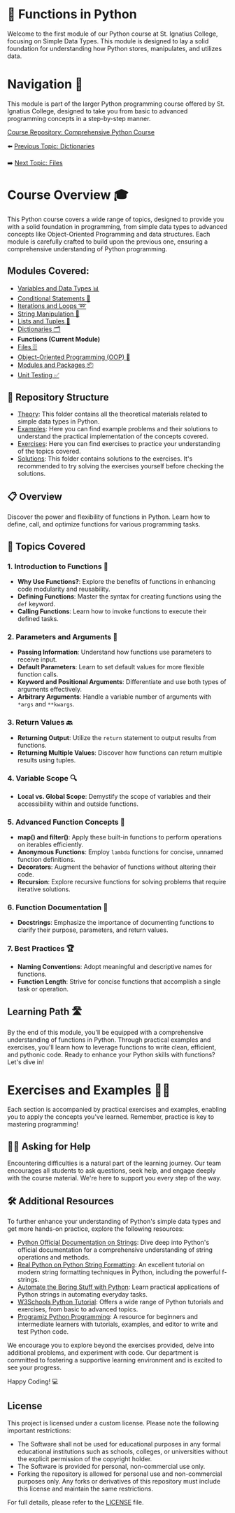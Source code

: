 # 📘 Functions in Python

Welcome to the first module of our Python course at St. Ignatius College, focusing on Simple Data Types. This module is designed to lay a solid foundation for understanding how Python stores, manipulates, and utilizes data.

# Navigation 🧭

This module is part of the larger Python programming course offered by St. Ignatius College, designed to take you from basic to advanced programming concepts in a step-by-step manner. 

[Course Repository: Comprehensive Python Course](https://github.com/YuriODev/St-Ignatius-Python-Course)

⬅️ [Previous Topic: Dictionaries](https://github.com/YuriODev/python-yuriodev-06-mastering-dictionaries/blob/main/README.md)

➡️ [Next Topic: Files](https://github.com/YuriODev/python-yuriodev-08-files-in-python/blob/main/README.md)

# Course Overview 🎓

This Python course covers a wide range of topics, designed to provide you with a solid foundation in programming, from simple data types to advanced concepts like Object-Oriented Programming and data structures. Each module is carefully crafted to build upon the previous one, ensuring a comprehensive understanding of Python programming.

## Modules Covered:
- [Variables and Data Types 📊](https://github.com/YuriODev/python-yuriodev-01-simple-data-types/blob/main/README.md) 
- [Conditional Statements 🔀](https://github.com/YuriODev/python-yuriodev-02-simple-conditional-statements/blob/main/README.md)
- [Iterations and Loops ➿](https://github.com/YuriODev/python-yuriodev-03-iterations-and-loops/blob/main/README.md)
- [String Manipulation 🧵](https://github.com/YuriODev/python-yuriodev-04-string-manipulation/blob/main/README.md)
- [Lists and Tuples 📝](https://github.com/YuriODev/python-yuriodev-05-lists-in-python/blob/main/README.md)
- [Dictionaries 🗂](https://github.com/YuriODev/python-yuriodev-06-mastering-dictionaries/blob/main/README.md)
- **Functions (Current Module)**
- [Files 🗄](https://github.com/YuriODev/python-yuriodev-08-files-in-python/blob/main/README.md)
- [Object-Oriented Programming (OOP) 🤖](https://github.com/YuriODev/python-yuriodev-09-oop/blob/main/README.md)
- [Modules and Packages 📦](https://github.com/YuriODev/python-yuriodev-10-modules-and-packages/blob/main/README.md)
- [Unit Testing ✅](https://github.com/YuriODev/python-yuriodev-11-unit-testing/blob/main/README.md)

## 📂 Repository Structure

- [Theory](./theory): This folder contains all the theoretical materials related to simple data types in Python.
- [Examples](./examples): Here you can find example problems and their solutions to understand the practical implementation of the concepts covered.
- [Exercises](./exercises): Here you can find exercises to practice your understanding of the topics covered.
- [Solutions](./solutions): This folder contains solutions to the exercises. It's recommended to try solving the exercises yourself before checking the solutions.


## 📋 Overview

Discover the power and flexibility of functions in Python. Learn how to define, call, and optimize functions for various programming tasks.

## 🧩 Topics Covered

### 1. Introduction to Functions 🚀
- **Why Use Functions?**: Explore the benefits of functions in enhancing code modularity and reusability.
- **Defining Functions**: Master the syntax for creating functions using the `def` keyword.
- **Calling Functions**: Learn how to invoke functions to execute their defined tasks.

### 2. Parameters and Arguments 📌
- **Passing Information**: Understand how functions use parameters to receive input.
- **Default Parameters**: Learn to set default values for more flexible function calls.
- **Keyword and Positional Arguments**: Differentiate and use both types of arguments effectively.
- **Arbitrary Arguments**: Handle a variable number of arguments with `*args` and `**kwargs`.

### 3. Return Values 🔙
- **Returning Output**: Utilize the `return` statement to output results from functions.
- **Returning Multiple Values**: Discover how functions can return multiple results using tuples.

### 4. Variable Scope 🔍
- **Local vs. Global Scope**: Demystify the scope of variables and their accessibility within and outside functions.

### 5. Advanced Function Concepts 🌟
- **map() and filter()**: Apply these built-in functions to perform operations on iterables efficiently.
- **Anonymous Functions**: Employ `lambda` functions for concise, unnamed function definitions.
- **Decorators**: Augment the behavior of functions without altering their code.
- **Recursion**: Explore recursive functions for solving problems that require iterative solutions.

### 6. Function Documentation 📖
- **Docstrings**: Emphasize the importance of documenting functions to clarify their purpose, parameters, and return values.

### 7. Best Practices 🏆
- **Naming Conventions**: Adopt meaningful and descriptive names for functions.
- **Function Length**: Strive for concise functions that accomplish a single task or operation.

## Learning Path 🛣️

By the end of this module, you'll be equipped with a comprehensive understanding of functions in Python. Through practical examples and exercises, you'll learn how to leverage functions to write clean, efficient, and pythonic code. Ready to enhance your Python skills with functions? Let's dive in!

# Exercises and Examples 🏋️‍♂️

Each section is accompanied by practical exercises and examples, enabling you to apply the concepts you've learned. Remember, practice is key to mastering programming!


## 🙋‍♂️ Asking for Help

Encountering difficulties is a natural part of the learning journey. Our team encourages all students to ask questions, seek help, and engage deeply with the course material. We're here to support you every step of the way.

## 🛠 Additional Resources

To further enhance your understanding of Python's simple data types and get more hands-on practice, explore the following resources:

- [Python Official Documentation on Strings](https://docs.python.org/3/library/stdtypes.html#text-sequence-type-str): Dive deep into Python's official documentation for a comprehensive understanding of string operations and methods.
- [Real Python on Python String Formatting](https://realpython.com/python-f-strings/): An excellent tutorial on modern string formatting techniques in Python, including the powerful f-strings.
- [Automate the Boring Stuff with Python](https://automatetheboringstuff.com/2e/chapter6/): Learn practical applications of Python strings in automating everyday tasks.
- [W3Schools Python Tutorial](https://www.w3schools.com/python/): Offers a wide range of Python tutorials and exercises, from basic to advanced topics.
- [Programiz Python Programming](https://www.programiz.com/python-programming): A resource for beginners and intermediate learners with tutorials, examples, and editor to write and test Python code.

We encourage you to explore beyond the exercises provided, delve into additional problems, and experiment with code. Our department is committed to fostering a supportive learning environment and is excited to see your progress.

Happy Coding! 💻

## License

This project is licensed under a custom license. Please note the following important restrictions:

- The Software shall not be used for educational purposes in any formal educational institutions such as schools, colleges, or universities without the explicit permission of the copyright holder.
- The Software is provided for personal, non-commercial use only.
- Forking the repository is allowed for personal use and non-commercial purposes only. Any forks or derivatives of this repository must include this license and maintain the same restrictions.

For full details, please refer to the [LICENSE](./LICENSE) file.
